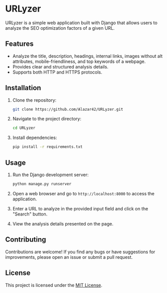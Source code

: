 # URLyzer

URLyzer is a simple web application built with Django that allows users to analyze the SEO optimization factors of a given URL.

## Features

- Analyze the title, description, headings, internal links, images without alt attributes, mobile-friendliness, and top keywords of a webpage.
- Provides clear and structured analysis details.
- Supports both HTTP and HTTPS protocols.

## Installation

1. Clone the repository:

    ```bash
    git clone https://github.com/Alazar42/URLyzer.git
    ```

2. Navigate to the project directory:

    ```bash
    cd URLyzer
    ```

3. Install dependencies:

    ```bash
    pip install -r requirements.txt
    ```

## Usage

1. Run the Django development server:

    ```bash
    python manage.py runserver
    ```

2. Open a web browser and go to `http://localhost:8000` to access the application.

3. Enter a URL to analyze in the provided input field and click on the "Search" button.

4. View the analysis details presented on the page.

## Contributing

Contributions are welcome! If you find any bugs or have suggestions for improvements, please open an issue or submit a pull request.

## License

This project is licensed under the [MIT License](LICENSE).
